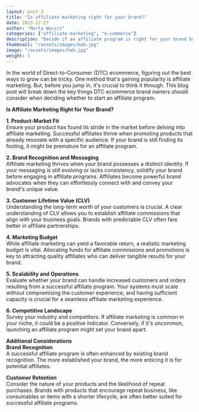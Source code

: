 ```yaml
---
layout: post-3
title: "Is affiliate marketing right for your brand?"
date: 2023-12-27
author: "Marta Wacirz"
categories: ["affiliate marketing", "e-commerce"]
description: "Decide if an affiliate program is right for your brand by checking if it fits your product, brand, and growth goals."
thumbnail: "/assets/images/heh.jpg"
image: "/assets/images/heh.jpg"
weight: 1
---
```


In the world of Direct-to-Consumer (DTC) ecommerce, figuring out the best ways to grow can be tricky. One method that's gaining popularity is affiliate marketing. But, before you jump in, it's crucial to think it through. This blog post will break down the key things DTC ecommerce brand owners should consider when deciding whether to start an affiliate program.

<b>Is Affiliate Marketing Right for Your Brand?</b>

<b>1. Product-Market Fit </b><br>
Ensure your product has found its stride in the market before delving into affiliate marketing. Successful affiliates thrive when promoting products that already resonate with a specific audience. If your brand is still finding its footing, it might be premature for an affiliate program.

<b>2. Brand Recognition and Messaging</b><br>
Affiliate marketing thrives when your brand possesses a distinct identity. If your messaging is still evolving or lacks consistency, solidify your brand before engaging in affiliate programs. Affiliates become powerful brand advocates when they can effortlessly connect with and convey your brand's unique value.

<b>3. Customer Lifetime Value (CLV)</b><br>
Understanding the long-term worth of your customers is crucial. A clear understanding of CLV allows you to establish affiliate commissions that align with your business goals. Brands with predictable CLV often fare better in affiliate partnerships.

<b>4. Marketing Budget</b><br>
While affiliate marketing can yield a favorable return, a realistic marketing budget is vital. Allocating funds for affiliate commissions and promotions is key to attracting quality affiliates who can deliver tangible results for your brand.

<b>5. Scalability and Operations</b><br>
Evaluate whether your brand can handle increased customers and orders resulting from a successful affiliate program. Your systems must scale without compromising the customer experience, and having sufficient capacity is crucial for a seamless affiliate marketing experience.

<b>6. Competitive Landscape</b><br>
Survey your industry and competitors. If affiliate marketing is common in your niche, it could be a positive indicator. Conversely, if it's uncommon, launching an affiliate program might set your brand apart.

<b>Additional Considerations</b><br>
<b>Brand Recognition</b><br>
A successful affiliate program is often enhanced by existing brand recognition. The more established your brand, the more enticing it is for potential affiliates.

<b>Customer Retention</b><br>
Consider the nature of your products and the likelihood of repeat purchases. Brands with products that encourage repeat business, like consumables or items with a shorter lifecycle, are often better suited for successful affiliate programs.







